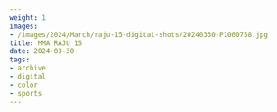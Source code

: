 ```yaml
---
weight: 1
images:
- /images/2024/March/raju-15-digital-shots/20240330-P1060758.jpg
title: MMA RAJU 15
date: 2024-03-30
tags:
- archive
- digital
- color
- sports
---
```


